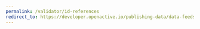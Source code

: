 ```yaml
---
permalink: /validator/id-references
redirect_to: https://developer.openactive.io/publishing-data/data-feeds/types-of-feed#use-of-id-and-facilityuse-for-split-feeds
---
```

